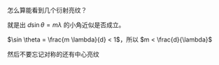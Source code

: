 怎么算能看到几个衍射亮纹？

就是出 $d \sin \theta = m \lambda$ 的小角近似是否成立。

$\sin \theta = \frac{m \lambda}{d} < 1$，所以 $m < \frac{d}{\lambda}$

然后不要忘记对称的还有中心亮纹

